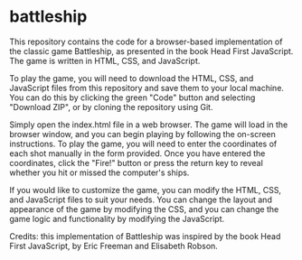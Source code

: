 # battleship
This repository contains the code for a browser-based implementation of the classic game Battleship, as presented in the book Head First JavaScript. The game is written in HTML, CSS, and JavaScript.

To play the game, you will need to download the HTML, CSS, and JavaScript files from this repository and save them to your local machine. You can do this by clicking the green "Code" button and selecting "Download ZIP", or by cloning the repository using Git.

Simply open the index.html file in a web browser. The game will load in the browser window, and you can begin playing by following the on-screen instructions. To play the game, you will  need to enter the coordinates of each shot manually in the form provided. Once you have entered the coordinates, click the "Fire!" button or press the return key to reveal whether you hit or missed the computer's ships.

If you would like to customize the game, you can modify the HTML, CSS, and JavaScript files to suit your needs. You can change the layout and appearance of the game by modifying the CSS, and you can change the game logic and functionality by modifying the JavaScript.

Credits: this implementation of Battleship was inspired by the book Head First JavaScript, by Eric Freeman and Elisabeth Robson.




